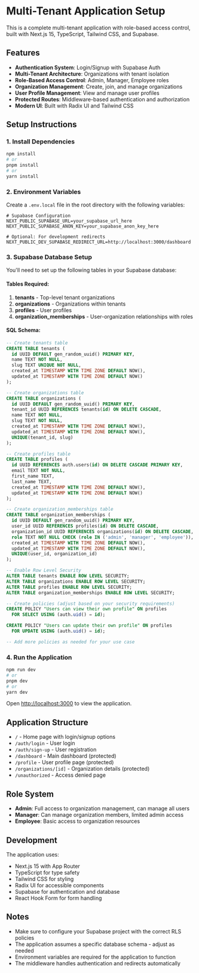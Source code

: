 # Multi-Tenant Application Setup

This is a complete multi-tenant application with role-based access control, built with Next.js 15, TypeScript, Tailwind CSS, and Supabase.

## Features

- **Authentication System**: Login/Signup with Supabase Auth
- **Multi-Tenant Architecture**: Organizations with tenant isolation
- **Role-Based Access Control**: Admin, Manager, Employee roles
- **Organization Management**: Create, join, and manage organizations
- **User Profile Management**: View and manage user profiles
- **Protected Routes**: Middleware-based authentication and authorization
- **Modern UI**: Built with Radix UI and Tailwind CSS

## Setup Instructions

### 1. Install Dependencies

```bash
npm install
# or
pnpm install
# or
yarn install
```

### 2. Environment Variables

Create a `.env.local` file in the root directory with the following variables:

```env
# Supabase Configuration
NEXT_PUBLIC_SUPABASE_URL=your_supabase_url_here
NEXT_PUBLIC_SUPABASE_ANON_KEY=your_supabase_anon_key_here

# Optional: For development redirects
NEXT_PUBLIC_DEV_SUPABASE_REDIRECT_URL=http://localhost:3000/dashboard
```

### 3. Supabase Database Setup

You'll need to set up the following tables in your Supabase database:

#### Tables Required:

1. **tenants** - Top-level tenant organizations
2. **organizations** - Organizations within tenants
3. **profiles** - User profiles
4. **organization_memberships** - User-organization relationships with roles

#### SQL Schema:

```sql
-- Create tenants table
CREATE TABLE tenants (
  id UUID DEFAULT gen_random_uuid() PRIMARY KEY,
  name TEXT NOT NULL,
  slug TEXT UNIQUE NOT NULL,
  created_at TIMESTAMP WITH TIME ZONE DEFAULT NOW(),
  updated_at TIMESTAMP WITH TIME ZONE DEFAULT NOW()
);

-- Create organizations table
CREATE TABLE organizations (
  id UUID DEFAULT gen_random_uuid() PRIMARY KEY,
  tenant_id UUID REFERENCES tenants(id) ON DELETE CASCADE,
  name TEXT NOT NULL,
  slug TEXT NOT NULL,
  created_at TIMESTAMP WITH TIME ZONE DEFAULT NOW(),
  updated_at TIMESTAMP WITH TIME ZONE DEFAULT NOW(),
  UNIQUE(tenant_id, slug)
);

-- Create profiles table
CREATE TABLE profiles (
  id UUID REFERENCES auth.users(id) ON DELETE CASCADE PRIMARY KEY,
  email TEXT NOT NULL,
  first_name TEXT,
  last_name TEXT,
  created_at TIMESTAMP WITH TIME ZONE DEFAULT NOW(),
  updated_at TIMESTAMP WITH TIME ZONE DEFAULT NOW()
);

-- Create organization_memberships table
CREATE TABLE organization_memberships (
  id UUID DEFAULT gen_random_uuid() PRIMARY KEY,
  user_id UUID REFERENCES profiles(id) ON DELETE CASCADE,
  organization_id UUID REFERENCES organizations(id) ON DELETE CASCADE,
  role TEXT NOT NULL CHECK (role IN ('admin', 'manager', 'employee')),
  created_at TIMESTAMP WITH TIME ZONE DEFAULT NOW(),
  updated_at TIMESTAMP WITH TIME ZONE DEFAULT NOW(),
  UNIQUE(user_id, organization_id)
);

-- Enable Row Level Security
ALTER TABLE tenants ENABLE ROW LEVEL SECURITY;
ALTER TABLE organizations ENABLE ROW LEVEL SECURITY;
ALTER TABLE profiles ENABLE ROW LEVEL SECURITY;
ALTER TABLE organization_memberships ENABLE ROW LEVEL SECURITY;

-- Create policies (adjust based on your security requirements)
CREATE POLICY "Users can view their own profile" ON profiles
  FOR SELECT USING (auth.uid() = id);

CREATE POLICY "Users can update their own profile" ON profiles
  FOR UPDATE USING (auth.uid() = id);

-- Add more policies as needed for your use case
```

### 4. Run the Application

```bash
npm run dev
# or
pnpm dev
# or
yarn dev
```

Open [http://localhost:3000](http://localhost:3000) to view the application.

## Application Structure

- `/` - Home page with login/signup options
- `/auth/login` - User login
- `/auth/sign-up` - User registration
- `/dashboard` - Main dashboard (protected)
- `/profile` - User profile page (protected)
- `/organizations/[id]` - Organization details (protected)
- `/unauthorized` - Access denied page

## Role System

- **Admin**: Full access to organization management, can manage all users
- **Manager**: Can manage organization members, limited admin access
- **Employee**: Basic access to organization resources

## Development

The application uses:
- Next.js 15 with App Router
- TypeScript for type safety
- Tailwind CSS for styling
- Radix UI for accessible components
- Supabase for authentication and database
- React Hook Form for form handling

## Notes

- Make sure to configure your Supabase project with the correct RLS policies
- The application assumes a specific database schema - adjust as needed
- Environment variables are required for the application to function
- The middleware handles authentication and redirects automatically
